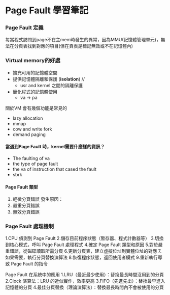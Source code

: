 # Page Fault 學習筆記

### Page Fault 定義
每當程式訪問到page不在主mem時發生的異常，因為MMU(記憶體管理單元)，無法在分頁表找到對應的項目(但在頁表是標記無效或不在記憶體內)

### Virtual memory的好處
* 擴充可用的記憶體空間
* 提供記憶體隔離和保護 (**isolation**) // 
  * usr and kernel 之間的隔離保護
* 簡化程式的記憶體使用
  * va -> pa
  
關於VM 會有幾個功能是常見的
* lazy allocation 
* mmap
* cow and write fork
* demand paging
#### 當遇到Page Fault 時，kernel需要什麼樣的資訊？
* The faulting of va 
* the type of page fault
* the va of instruction that cased the fault
* sbrk

#### Page Fault 類型
1. 輕微分頁錯誤
   發生原因：
2. 嚴重分頁錯誤
3. 無效分頁錯誤

### Page Fault 處理機制

1.CPU 偵測到 Page Fault
2.儲存目前程序狀態（暫存器、程式計數器等）
3.切換到核心模式，呼叫 Page Fault 處理程式
4.確定 Page Fault 類型和原因
5.對於嚴重錯誤，從磁碟讀取所需分頁
6.更新分頁表，建立虛擬位址到實體位址的對應
7.如果需要，執行分頁替換演算法
8.恢復程序狀態，返回使用者模式
9.重新執行導致 Page Fault 的指令

Page Fault 在系統中的應用
1.LRU（最近最少使用）：替換最長時間沒用到的分頁
2.Clock 演算法：LRU 的近似實作，效率更高
3.FIFO（先進先出）：替換最早進入記憶體的分頁
4.最佳分頁替換（理論演算法）：替換最長時間內不會被使用的分頁

